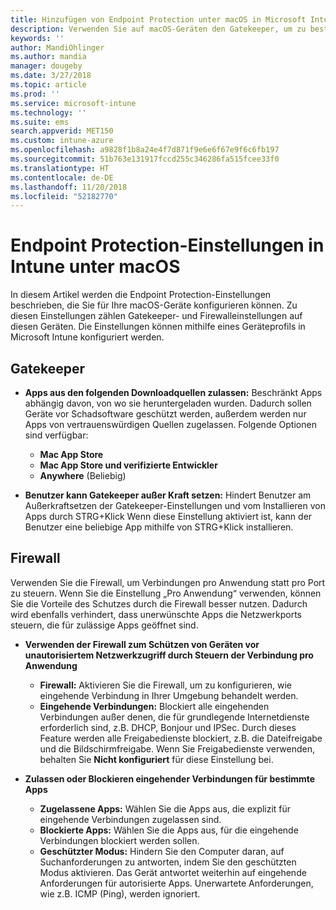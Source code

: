 ```yaml
---
title: Hinzufügen von Endpoint Protection unter macOS in Microsoft Intune – Azure | Microsoft-Dokumentation
description: Verwenden Sie auf macOS-Geräten den Gatekeeper, um zu bestimmen, wo Apps, einschließlich der Mac App Store, installiert werden können. Aktivieren oder Konfigurieren Sie ebenfalls eine Firewall, um bestimmte Apps zuzulassen, zu blockieren, den geschützten Modus zu verwenden oder bestimmte Arten von eingehenden Verbindungen mithilfe von Microsoft Intune zu blockieren.
keywords: ''
author: MandiOhlinger
ms.author: mandia
manager: dougeby
ms.date: 3/27/2018
ms.topic: article
ms.prod: ''
ms.service: microsoft-intune
ms.technology: ''
ms.suite: ems
search.appverid: MET150
ms.custom: intune-azure
ms.openlocfilehash: a9828f1b8a24e4f7d871f9e6e6f67e9f6c6fb197
ms.sourcegitcommit: 51b763e131917fccd255c346286fa515fcee33f0
ms.translationtype: HT
ms.contentlocale: de-DE
ms.lasthandoff: 11/20/2018
ms.locfileid: "52182770"
---
```

# <a name="macos-endpoint-protection-settings-in-intune"></a>Endpoint Protection-Einstellungen in Intune unter macOS

In diesem Artikel werden die Endpoint Protection-Einstellungen beschrieben, die Sie für Ihre macOS-Geräte konfigurieren können. Zu diesen Einstellungen zählen Gatekeeper- und Firewalleinstellungen auf diesen Geräten. Die Einstellungen können mithilfe eines Geräteprofils in Microsoft Intune konfiguriert werden.

## <a name="gatekeeper"></a>Gatekeeper

- **Apps aus den folgenden Downloadquellen zulassen:** Beschränkt Apps abhängig davon, von wo sie heruntergeladen wurden. Dadurch sollen Geräte vor Schadsoftware geschützt werden, außerdem werden nur Apps von vertrauenswürdigen Quellen zugelassen. Folgende Optionen sind verfügbar: 
  - **Mac App Store**
  - **Mac App Store und verifizierte Entwickler**
  - **Anywhere** (Beliebig)

- **Benutzer kann Gatekeeper außer Kraft setzen:** Hindert Benutzer am Außerkraftsetzen der Gatekeeper-Einstellungen und vom Installieren von Apps durch STRG+Klick Wenn diese Einstellung aktiviert ist, kann der Benutzer eine beliebige App mithilfe von STRG+Klick installieren.

## <a name="firewall"></a>Firewall

Verwenden Sie die Firewall, um Verbindungen pro Anwendung statt pro Port zu steuern. Wenn Sie die Einstellung „Pro Anwendung“ verwenden, können Sie die Vorteile des Schutzes durch die Firewall besser nutzen. Dadurch wird ebenfalls verhindert, dass unerwünschte Apps die Netzwerkports steuern, die für zulässige Apps geöffnet sind.

- **Verwenden der Firewall zum Schützen von Geräten vor unautorisiertem Netzwerkzugriff durch Steuern der Verbindung pro Anwendung**
  - **Firewall:** Aktivieren Sie die Firewall, um zu konfigurieren, wie eingehende Verbindung in Ihrer Umgebung behandelt werden.
  - **Eingehende Verbindungen:** Blockiert alle eingehenden Verbindungen außer denen, die für grundlegende Internetdienste erforderlich sind, z.B. DHCP, Bonjour und IPSec. Durch dieses Feature werden alle Freigabedienste blockiert, z.B. die Dateifreigabe und die Bildschirmfreigabe. Wenn Sie Freigabedienste verwenden, behalten Sie **Nicht konfiguriert** für diese Einstellung bei.

- **Zulassen oder Blockieren eingehender Verbindungen für bestimmte Apps**
  - **Zugelassene Apps:** Wählen Sie die Apps aus, die explizit für eingehende Verbindungen zugelassen sind.
  - **Blockierte Apps:** Wählen Sie die Apps aus, für die eingehende Verbindungen blockiert werden sollen.
  - **Geschützter Modus:** Hindern Sie den Computer daran, auf Suchanforderungen zu antworten, indem Sie den geschützten Modus aktivieren. Das Gerät antwortet weiterhin auf eingehende Anforderungen für autorisierte Apps. Unerwartete Anforderungen, wie z.B. ICMP (Ping), werden ignoriert.
